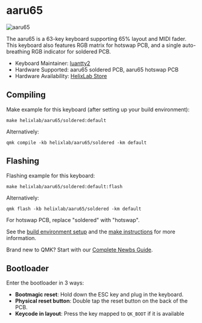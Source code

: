 # aaru65

![aaru65](https://i.imgur.com/h0eCocoh.jpg)

The aaru65 is a 63-key keyboard supporting 65% layout and MIDI fader. This keyboard also features RGB matrix for hotswap PCB, and a single auto-breathing RGB indicator for soldered PCB.

* Keyboard Maintainer: [luantty2](https://github.com/luantty2)
* Hardware Supported: aaru65 soldered PCB, aaru65 hotswap PCB
* Hardware Availability: [HelixLab Store](https://helix.site/)

## Compiling

Make example for this keyboard (after setting up your build environment):

    make helixlab/aaru65/soldered:default

Alternatively:

    qmk compile -kb helixlab/aaru65/soldered -km default


## Flashing

Flashing example for this keyboard:

    make helixlab/aaru65/soldered:default:flash

Alternatively:

    qmk flash -kb helixlab/aaru65/soldered -km default

For hotswap PCB, replace "soldered" with "hotswap".

See the [build environment setup](https://docs.qmk.fm/#/getting_started_build_tools) and the [make instructions](https://docs.qmk.fm/#/getting_started_make_guide) for more information. 

Brand new to QMK? Start with our [Complete Newbs Guide](https://docs.qmk.fm/#/newbs).

## Bootloader

Enter the bootloader in 3 ways:

* **Bootmagic reset**: Hold down the ESC key and plug in the keyboard.
* **Physical reset button**: Double tap the reset button on the back of the PCB.
* **Keycode in layout**: Press the key mapped to `QK_BOOT` if it is available
